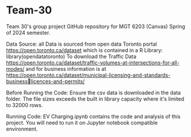 # Team-30
 Team 30's group project GitHub repository for MGT 6203 (Canvas) Spring of 2024 semester.

 Data Source: 
 all Data is sourced from open data Toronto portal https://open.toronto.ca/dataset which is contained in a R Library:  library(opendatatoronto)
 To download the Traffic Data
 https://open.toronto.ca/dataset/traffic-volumes-at-intersections-for-all-modes/ 
 and for business information is at https://open.toronto.ca/dataset/municipal-licensing-and-standards-business￾licences-and-permits/
 
 Before Running the Code: 
 Ensure the csv data is downloaded in the data folder. The file sizes exceeds the built in library capacity where it's limited to 32000 rows. 
 

 Running Code:
 EV Charging.ipynb contains the code and analysis of this project. 
 You will need to run it on Jupyter notebook compatible environment. 



 
